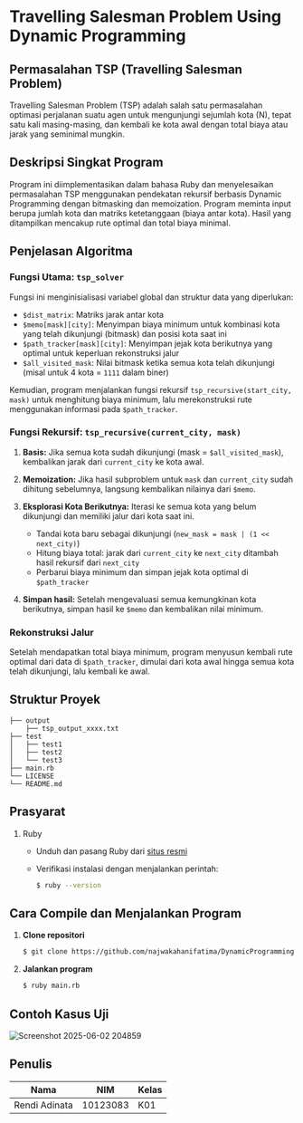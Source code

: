 # Travelling Salesman Problem Using Dynamic Programming

## Permasalahan TSP (Travelling Salesman Problem)

Travelling Salesman Problem (TSP) adalah salah satu permasalahan optimasi perjalanan suatu agen untuk mengunjungi sejumlah kota (N), tepat satu kali masing-masing, dan kembali ke kota awal dengan total biaya atau jarak yang seminimal mungkin.

## Deskripsi Singkat Program

Program ini diimplementasikan dalam bahasa Ruby dan menyelesaikan permasalahan TSP menggunakan pendekatan rekursif berbasis Dynamic Programming dengan bitmasking dan memoization. Program meminta input berupa jumlah kota dan matriks ketetanggaan (biaya antar kota). Hasil yang ditampilkan mencakup rute optimal dan total biaya minimal.

## Penjelasan Algoritma

### Fungsi Utama: `tsp_solver`

Fungsi ini menginisialisasi variabel global dan struktur data yang diperlukan:

* `$dist_matrix`: Matriks jarak antar kota
* `$memo[mask][city]`: Menyimpan biaya minimum untuk kombinasi kota yang telah dikunjungi (bitmask) dan posisi kota saat ini
* `$path_tracker[mask][city]`: Menyimpan jejak kota berikutnya yang optimal untuk keperluan rekonstruksi jalur
* `$all_visited_mask`: Nilai bitmask ketika semua kota telah dikunjungi (misal untuk 4 kota = `1111` dalam biner)

Kemudian, program menjalankan fungsi rekursif `tsp_recursive(start_city, mask)` untuk menghitung biaya minimum, lalu merekonstruksi rute menggunakan informasi pada `$path_tracker`.

### Fungsi Rekursif: `tsp_recursive(current_city, mask)`

1. **Basis:**
   Jika semua kota sudah dikunjungi (mask = `$all_visited_mask`), kembalikan jarak dari `current_city` ke kota awal.

2. **Memoization:**
   Jika hasil subproblem untuk `mask` dan `current_city` sudah dihitung sebelumnya, langsung kembalikan nilainya dari `$memo`.

3. **Eksplorasi Kota Berikutnya:**
   Iterasi ke semua kota yang belum dikunjungi dan memiliki jalur dari kota saat ini.

   * Tandai kota baru sebagai dikunjungi (`new_mask = mask | (1 << next_city)`)
   * Hitung biaya total: jarak dari `current_city` ke `next_city` ditambah hasil rekursif dari `next_city`
   * Perbarui biaya minimum dan simpan jejak kota optimal di `$path_tracker`

4. **Simpan hasil:**
   Setelah mengevaluasi semua kemungkinan kota berikutnya, simpan hasil ke `$memo` dan kembalikan nilai minimum.

### Rekonstruksi Jalur

Setelah mendapatkan total biaya minimum, program menyusun kembali rute optimal dari data di `$path_tracker`, dimulai dari kota awal hingga semua kota telah dikunjungi, lalu kembali ke awal.


## Struktur Proyek

```
├── output
    ├── tsp_output_xxxx.txt
├── test
│   ├── test1
│   ├── test2
│   └── test3
├── main.rb
└── LICENSE
└── README.md
```

## Prasyarat

1. Ruby

   * Unduh dan pasang Ruby dari [situs resmi](https://www.ruby-lang.org/en/)
   * Verifikasi instalasi dengan menjalankan perintah:

     ```bash
     $ ruby --version
     ```

## Cara Compile dan Menjalankan Program

1. **Clone repositori**

   ```bash
   $ git clone https://github.com/najwakahanifatima/DynamicProgrammingTSP.git
   ```
2. **Jalankan program**

   ```bash
   $ ruby main.rb
   ```

## Contoh Kasus Uji
![Screenshot 2025-06-02 204859](https://github.com/user-attachments/assets/6ebaf8fe-c01e-447b-9cd5-73aaf9b16dcb)



## Penulis

| Nama           | NIM      | Kelas |
| -------------- | -------- | ----- |
| Rendi Adinata  | 10123083 | K01   |
